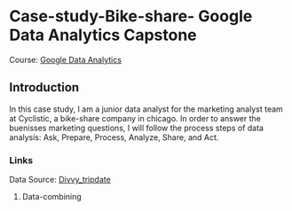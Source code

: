 # Case-study-Bike-share- Google Data Analytics Capstone
Course: [Google Data Analytics](https://www.coursera.org/learn/google-data-analytics-capstone)

## Introduction 
In this case study, I am a junior data analyst for the marketing analyst team at Cyclistic, a bike-share company in chicago. In order to answer the buenisses marketing questions, I will follow the process steps of data analysis: Ask, Prepare, Process, Analyze, Share, and Act. 

### Links
Data Source: [Divvy_tripdate](https://divvy-tripdata.s3.amazonaws.com/index.html)
1. Data-combining 
